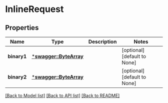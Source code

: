 # InlineRequest

## Properties
Name | Type | Description | Notes
------------ | ------------- | ------------- | -------------
**binary1** | [***swagger::ByteArray**](file.md) |  | [optional] [default to None]
**binary2** | [***swagger::ByteArray**](file.md) |  | [optional] [default to None]

[[Back to Model list]](../README.md#documentation-for-models) [[Back to API list]](../README.md#documentation-for-api-endpoints) [[Back to README]](../README.md)


